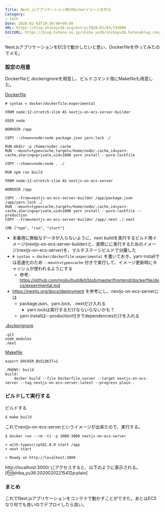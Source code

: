 ```yaml
---
Title: Next.jsアプリケーション用のDockerイメージを作る
Category:
- tech
Date: 2020-02-03T19:30:00+09:00
URL: https://blog.shibayu36.org/entry/2020/02/03/193000
EditURL: https://blog.hatena.ne.jp/shiba_yu36/shibayu36.hatenablog.com/atom/entry/26006613506219875
---
```


Next.jsアプリケーションをECSで動かしたいと思い、Dockerfileを作ってみたのでメモ。

### 設定の用意
Dockerfileと.dockerignoreを用意し、ビルドコマンド用にMakefileも用意した。

[Dockerfile](https://github.com/shibayu36/nextjs-on-ecs/blob/648439565afc1daa0c3429854a6bd6e6c259d869/Dockerfile.server)

```
# syntax = docker/dockerfile:experimental

FROM node:12-stretch-slim AS nextjs-on-ecs-server-builder

USER node

WORKDIR /app

COPY --chown=node:node package.json yarn.lock ./

RUN mkdir -p /home/node/.cache
RUN --mount=type=cache,target=/home/node/.cache,id=yarn-cache,sharing=private,uid=1000 yarn install --pure-lockfile

COPY --chown=node:node . ./

RUN npm run build

FROM node:12-stretch-slim AS nextjs-on-ecs-server

WORKDIR /app

COPY --from=nextjs-on-ecs-server-builder /app/package.json /app/yarn.lock ./
RUN --mount=type=cache,target=/home/node/.cache,id=yarn-cache,sharing=private,uid=1000 yarn install --pure-lockfile --production
COPY --from=nextjs-on-ecs-server-builder /app/.next ./.next

CMD ["npm", "run", "start"]
```

- 本番用に無駄なデータが入らないように、next buildを実行するビルド用イメージ(nextjs-on-ecs-server-builder)と、実際にに実行するためのイメージ(nextjs-on-ecs-server)を、マルチステージビルドで分離した
- `# syntax = docker/dockerfile:experimental` を書いておき、yarn installでは高速化のため `--mount=type=cache` 付きで実行して、イメージ更新時にキャッシュが使われるようにする
    - 参考: https://github.com/moby/buildkit/blob/master/frontend/dockerfile/docs/experimental.md
- https://nextjs.org/docs/deployment を参考にし、nextjs-on-ecs-serverには
    - package.json、yarn.lock、.nextだけ入れる
        - yarn.lockは実行するだけならいらないかも？
    - yarn installは--production付きでdependenciesだけを入れる


[.dockerignore](https://github.com/shibayu36/nextjs-on-cdk/blob/e6035ad0a269520cfb22187301858c7d4f26a5a6/.dockerignore)
```
.git
node_modules
.next
```

[Makefile](https://github.com/shibayu36/nextjs-on-cdk/blob/e6035ad0a269520cfb22187301858c7d4f26a5a6/Makefile)
```
export DOCKER_BUILDKIT=1

.PHONY: build
build:
	docker build --file Dockerfile.server --target nextjs-on-ecs-server --tag nextjs-on-ecs-server:latest --progress plain .
```

### ビルドして実行する
ビルドする
```
$ make build
```

これでnextjs-on-ecs-serverというイメージが出来たので、実行する。
```
$ docker run --rm -ti -p 3000:3000 nextjs-on-ecs-server

> with-typescript@1.0.0 start /app
> next start

> Ready on http://localhost:3000
```

http://localhost:3000/ にアクセスすると、以下のように表示される。
[f:id:shiba_yu36:20200202215412p:plain]


### まとめ
これでNext.jsアプリケーションをコンテナで動かすことができた。あとはECSなり何でも良いのでデプロイしたら良い。
